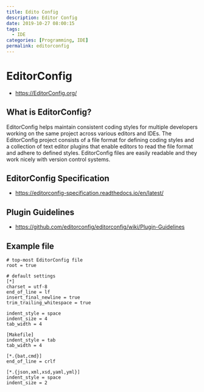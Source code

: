 ```yaml
---
title: Edito Config
description: Editor Config
date: 2019-10-27 08:00:15
tags:
  - IDE
categories: [Programming, IDE]
permalink: editorconfig
---
```


# EditorConfig
- https://EditorConfig.org/

## What is EditorConfig?
EditorConfig helps maintain consistent coding styles for multiple developers working on the same project across various editors and IDEs. The EditorConfig project consists of a file format for defining coding styles and a collection of text editor plugins that enable editors to read the file format and adhere to defined styles. EditorConfig files are easily readable and they work nicely with version control systems.

## EditorConfig Specification
- https://editorconfig-specification.readthedocs.io/en/latest/

## Plugin Guidelines
- https://github.com/editorconfig/editorconfig/wiki/Plugin-Guidelines

## Example file

```
# top-most EditorConfig file
root = true

# default settings
[*]
charset = utf-8
end_of_line = lf
insert_final_newline = true
trim_trailing_whitespace = true

indent_style = space
indent_size = 4
tab_width = 4

[Makefile]
indent_style = tab
tab_width = 4

[*.{bat,cmd}]
end_of_line = crlf

[*.{json,xml,xsd,yaml,yml}]
indent_style = space
indent_size = 2
```
